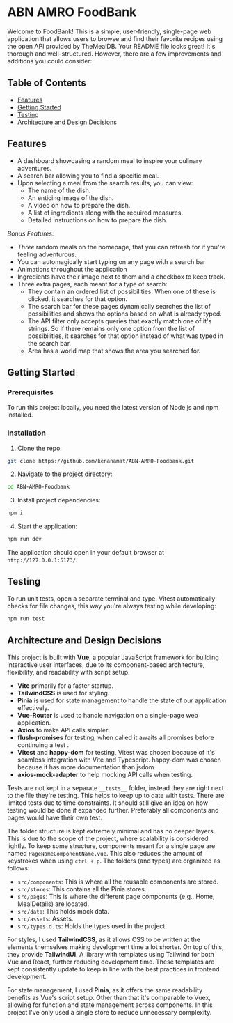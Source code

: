 # ABN AMRO FoodBank

Welcome to FoodBank! This is a simple, user-friendly, single-page web application that allows users to browse and find their favorite recipes using the open API provided by TheMealDB.
Your README file looks great! It's thorough and well-structured. However, there are a few improvements and additions you could consider:

## Table of Contents

- [Features](#features)
- [Getting Started](#getting-started)
- [Testing](#testing)
- [Architecture and Design Decisions](#architecture-and-design-decisions)

## Features

- A dashboard showcasing a random meal to inspire your culinary adventures.
- A search bar allowing you to find a specific meal.
- Upon selecting a meal from the search results, you can view:
  - The name of the dish.
  - An enticing image of the dish.
  - A video on how to prepare the dish.
  - A list of ingredients along with the required measures.
  - Detailed instructions on how to prepare the dish.

_Bonus Features:_

- _Three_ random meals on the homepage, that you can refresh for if you're feeling adventurous.
- You can automagically start typing on any page with a search bar
- Animations throughout the application
- Ingredients have their image next to them and a checkbox to keep track.
- Three extra pages, each meant for a type of search:
  - They contain an ordered list of possibilities. When one of these is clicked, it searches for that option.
  - The search bar for these pages dynamically searches the list of possibilities and shows the options based on what is already typed.
  - The API filter only accepts queries that exactly match one of it's strings. So if there remains only one option from the list of possibilities, it searches for that option instead of what was typed in the search bar.
  - Area has a world map that shows the area you searched for.

## Getting Started

### Prerequisites

To run this project locally, you need the latest version of Node.js and npm installed.

### Installation

1. Clone the repo:

```sh
git clone https://github.com/kenanamat/ABN-AMRO-Foodbank.git
```

2. Navigate to the project directory:

```sh
cd ABN-AMRO-Foodbank
```

3. Install project dependencies:

```sh
npm i
```

4. Start the application:

```sh
npm run dev
```

The application should open in your default browser at `http://127.0.0.1:5173/`.

## Testing

To run unit tests, open a separate terminal and type. Vitest automatically checks for file changes, this way you're always testing while developing:

```sh
npm run test
```

## Architecture and Design Decisions

This project is built with **Vue**, a popular JavaScript framework for building interactive user interfaces, due to its component-based architecture, flexibility, and readability with script setup.

- **Vite** primarily for a faster startup.
- **TailwindCSS** is used for styling.
- **Pinia** is used for state management to handle the state of our application effectively.
- **Vue-Router** is used to handle navigation on a single-page web application.
- **Axios** to make API calls simpler.
- **flush-promises** for testing, when called it awaits all promises before continuing a test .
- **Vitest** and **happy-dom** for testing, Vitest was chosen because of it's seamless integration with Vite and Typescript. happy-dom was chosen because it has more documentation than jsdom
- **axios-mock-adapter** to help mocking API calls when testing.

Tests are not kept in a separate `__tests__` folder, instead they are right next to the file they're testing. This helps to keep up to date with tests.
There are limited tests due to time constraints. It should still give an idea on how testing would be done if expanded further. Preferably all components and pages would have their own test.

The folder structure is kept extremely minimal and has no deeper layers. This is due to the scope of the project, where scalability is considered lightly. To keep some structure, components meant for a single page are named `PageNameComponentName.vue`. This also reduces the amount of keystrokes when using `ctrl + p`. The folders (and types) are organized as follows:

- `src/components`: This is where all the reusable components are stored.
- `src/stores`: This contains all the Pinia stores.
- `src/pages`: This is where the different page components (e.g., Home, MealDetails) are located.
- `src/data`: This holds mock data.
- `src/assets`: Assets.
- `src/types.d.ts`: Holds the types used in the project.

For styles, I used **TailwindCSS**, as it allows CSS to be written at the elements themselves making development time a lot shorter. On top of this, they provide **TailwindUI**. A library with templates using Tailwind for both Vue and React, further reducing development time. These templates are kept consistently update to keep in line with the best practices in frontend development.

For state management, I used **Pinia**, as it offers the same readability benefits as Vue's script setup. Other than that it's comparable to Vuex, allowing for function and state management across components. In this project I've only used a single store to reduce unnecessary complexity.
